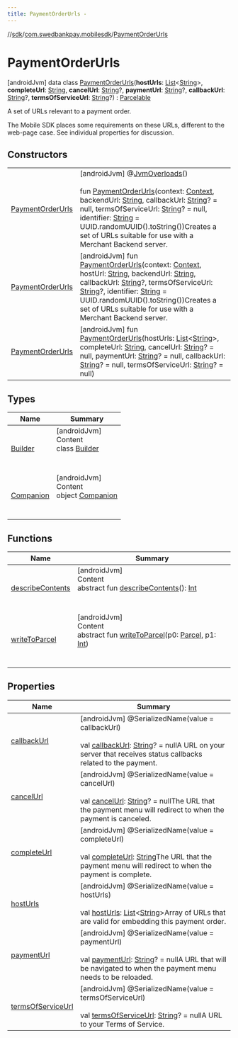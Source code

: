 ```yaml
---
title: PaymentOrderUrls -
---
```

//[sdk](../../../index)/[com.swedbankpay.mobilesdk](../index)/[PaymentOrderUrls](index)



# PaymentOrderUrls  
 [androidJvm] data class [PaymentOrderUrls](index)(**hostUrls**: [List](https://kotlinlang.org/api/latest/jvm/stdlib/kotlin.collections/-list/index.html)<[String](https://kotlinlang.org/api/latest/jvm/stdlib/kotlin/-string/index.html)>, **completeUrl**: [String](https://kotlinlang.org/api/latest/jvm/stdlib/kotlin/-string/index.html), **cancelUrl**: [String](https://kotlinlang.org/api/latest/jvm/stdlib/kotlin/-string/index.html)?, **paymentUrl**: [String](https://kotlinlang.org/api/latest/jvm/stdlib/kotlin/-string/index.html)?, **callbackUrl**: [String](https://kotlinlang.org/api/latest/jvm/stdlib/kotlin/-string/index.html)?, **termsOfServiceUrl**: [String](https://kotlinlang.org/api/latest/jvm/stdlib/kotlin/-string/index.html)?) : [Parcelable](https://developer.android.com/reference/kotlin/android/os/Parcelable.html)

A set of URLs relevant to a payment order.



The Mobile SDK places some requirements on these URLs,  different to the web-page case. See individual properties for discussion.

   


## Constructors  
  
| | |
|---|---|
| <a name="com.swedbankpay.mobilesdk/PaymentOrderUrls/PaymentOrderUrls/#android.content.Context#kotlin.String#kotlin.String?#kotlin.String?#kotlin.String/PointingToDeclaration/"></a>[PaymentOrderUrls](-payment-order-urls)| <a name="com.swedbankpay.mobilesdk/PaymentOrderUrls/PaymentOrderUrls/#android.content.Context#kotlin.String#kotlin.String?#kotlin.String?#kotlin.String/PointingToDeclaration/"></a> [androidJvm] @[JvmOverloads](https://kotlinlang.org/api/latest/jvm/stdlib/kotlin.jvm/-jvm-overloads/index.html)()  <br>  <br>fun [PaymentOrderUrls](-payment-order-urls)(context: [Context](https://developer.android.com/reference/kotlin/android/content/Context.html), backendUrl: [String](https://kotlinlang.org/api/latest/jvm/stdlib/kotlin/-string/index.html), callbackUrl: [String](https://kotlinlang.org/api/latest/jvm/stdlib/kotlin/-string/index.html)? = null, termsOfServiceUrl: [String](https://kotlinlang.org/api/latest/jvm/stdlib/kotlin/-string/index.html)? = null, identifier: [String](https://kotlinlang.org/api/latest/jvm/stdlib/kotlin/-string/index.html) = UUID.randomUUID().toString())Creates a set of URLs suitable for use with a Merchant Backend server.   <br>|
| <a name="com.swedbankpay.mobilesdk/PaymentOrderUrls/PaymentOrderUrls/#android.content.Context#kotlin.String#kotlin.String#kotlin.String?#kotlin.String?#kotlin.String/PointingToDeclaration/"></a>[PaymentOrderUrls](-payment-order-urls)| <a name="com.swedbankpay.mobilesdk/PaymentOrderUrls/PaymentOrderUrls/#android.content.Context#kotlin.String#kotlin.String#kotlin.String?#kotlin.String?#kotlin.String/PointingToDeclaration/"></a> [androidJvm] fun [PaymentOrderUrls](-payment-order-urls)(context: [Context](https://developer.android.com/reference/kotlin/android/content/Context.html), hostUrl: [String](https://kotlinlang.org/api/latest/jvm/stdlib/kotlin/-string/index.html), backendUrl: [String](https://kotlinlang.org/api/latest/jvm/stdlib/kotlin/-string/index.html), callbackUrl: [String](https://kotlinlang.org/api/latest/jvm/stdlib/kotlin/-string/index.html)?, termsOfServiceUrl: [String](https://kotlinlang.org/api/latest/jvm/stdlib/kotlin/-string/index.html)?, identifier: [String](https://kotlinlang.org/api/latest/jvm/stdlib/kotlin/-string/index.html) = UUID.randomUUID().toString())Creates a set of URLs suitable for use with a Merchant Backend server.   <br>|
| <a name="com.swedbankpay.mobilesdk/PaymentOrderUrls/PaymentOrderUrls/#kotlin.collections.List[kotlin.String]#kotlin.String#kotlin.String?#kotlin.String?#kotlin.String?#kotlin.String?/PointingToDeclaration/"></a>[PaymentOrderUrls](-payment-order-urls)| <a name="com.swedbankpay.mobilesdk/PaymentOrderUrls/PaymentOrderUrls/#kotlin.collections.List[kotlin.String]#kotlin.String#kotlin.String?#kotlin.String?#kotlin.String?#kotlin.String?/PointingToDeclaration/"></a> [androidJvm] fun [PaymentOrderUrls](-payment-order-urls)(hostUrls: [List](https://kotlinlang.org/api/latest/jvm/stdlib/kotlin.collections/-list/index.html)<[String](https://kotlinlang.org/api/latest/jvm/stdlib/kotlin/-string/index.html)>, completeUrl: [String](https://kotlinlang.org/api/latest/jvm/stdlib/kotlin/-string/index.html), cancelUrl: [String](https://kotlinlang.org/api/latest/jvm/stdlib/kotlin/-string/index.html)? = null, paymentUrl: [String](https://kotlinlang.org/api/latest/jvm/stdlib/kotlin/-string/index.html)? = null, callbackUrl: [String](https://kotlinlang.org/api/latest/jvm/stdlib/kotlin/-string/index.html)? = null, termsOfServiceUrl: [String](https://kotlinlang.org/api/latest/jvm/stdlib/kotlin/-string/index.html)? = null)   <br>|


## Types  
  
|  Name |  Summary | 
|---|---|
| <a name="com.swedbankpay.mobilesdk/PaymentOrderUrls.Builder///PointingToDeclaration/"></a>[Builder](-builder/index)| <a name="com.swedbankpay.mobilesdk/PaymentOrderUrls.Builder///PointingToDeclaration/"></a>[androidJvm]  <br>Content  <br>class [Builder](-builder/index)  <br><br><br>|
| <a name="com.swedbankpay.mobilesdk/PaymentOrderUrls.Companion///PointingToDeclaration/"></a>[Companion](-companion/index)| <a name="com.swedbankpay.mobilesdk/PaymentOrderUrls.Companion///PointingToDeclaration/"></a>[androidJvm]  <br>Content  <br>object [Companion](-companion/index)  <br><br><br>|


## Functions  
  
|  Name |  Summary | 
|---|---|
| <a name="android.os/Parcelable/describeContents/#/PointingToDeclaration/"></a>[describeContents](../../com.swedbankpay.mobilesdk.merchantbackend/-merchant-backend-problem/-server/-unknown/index.md#-1578325224%2FFunctions%2F-1404661416)| <a name="android.os/Parcelable/describeContents/#/PointingToDeclaration/"></a>[androidJvm]  <br>Content  <br>abstract fun [describeContents](../../com.swedbankpay.mobilesdk.merchantbackend/-merchant-backend-problem/-server/-unknown/index.md#-1578325224%2FFunctions%2F-1404661416)(): [Int](https://kotlinlang.org/api/latest/jvm/stdlib/kotlin/-int/index.html)  <br><br><br>|
| <a name="android.os/Parcelable/writeToParcel/#android.os.Parcel#kotlin.Int/PointingToDeclaration/"></a>[writeToParcel](../-view-payment-order-info/index.md#-1754457655%2FFunctions%2F-1404661416)| <a name="android.os/Parcelable/writeToParcel/#android.os.Parcel#kotlin.Int/PointingToDeclaration/"></a>[androidJvm]  <br>Content  <br>abstract fun [writeToParcel](../-view-payment-order-info/index.md#-1754457655%2FFunctions%2F-1404661416)(p0: [Parcel](https://developer.android.com/reference/kotlin/android/os/Parcel.html), p1: [Int](https://kotlinlang.org/api/latest/jvm/stdlib/kotlin/-int/index.html))  <br><br><br>|


## Properties  
  
|  Name |  Summary | 
|---|---|
| <a name="com.swedbankpay.mobilesdk/PaymentOrderUrls/callbackUrl/#/PointingToDeclaration/"></a>[callbackUrl](callback-url)| <a name="com.swedbankpay.mobilesdk/PaymentOrderUrls/callbackUrl/#/PointingToDeclaration/"></a> [androidJvm] @SerializedName(value = callbackUrl)  <br>  <br>val [callbackUrl](callback-url): [String](https://kotlinlang.org/api/latest/jvm/stdlib/kotlin/-string/index.html)? = nullA URL on your server that receives status callbacks related to the payment.   <br>|
| <a name="com.swedbankpay.mobilesdk/PaymentOrderUrls/cancelUrl/#/PointingToDeclaration/"></a>[cancelUrl](cancel-url)| <a name="com.swedbankpay.mobilesdk/PaymentOrderUrls/cancelUrl/#/PointingToDeclaration/"></a> [androidJvm] @SerializedName(value = cancelUrl)  <br>  <br>val [cancelUrl](cancel-url): [String](https://kotlinlang.org/api/latest/jvm/stdlib/kotlin/-string/index.html)? = nullThe URL that the payment menu will redirect to when the payment is canceled.   <br>|
| <a name="com.swedbankpay.mobilesdk/PaymentOrderUrls/completeUrl/#/PointingToDeclaration/"></a>[completeUrl](complete-url)| <a name="com.swedbankpay.mobilesdk/PaymentOrderUrls/completeUrl/#/PointingToDeclaration/"></a> [androidJvm] @SerializedName(value = completeUrl)  <br>  <br>val [completeUrl](complete-url): [String](https://kotlinlang.org/api/latest/jvm/stdlib/kotlin/-string/index.html)The URL that the payment menu will redirect to when the payment is complete.   <br>|
| <a name="com.swedbankpay.mobilesdk/PaymentOrderUrls/hostUrls/#/PointingToDeclaration/"></a>[hostUrls](host-urls)| <a name="com.swedbankpay.mobilesdk/PaymentOrderUrls/hostUrls/#/PointingToDeclaration/"></a> [androidJvm] @SerializedName(value = hostUrls)  <br>  <br>val [hostUrls](host-urls): [List](https://kotlinlang.org/api/latest/jvm/stdlib/kotlin.collections/-list/index.html)<[String](https://kotlinlang.org/api/latest/jvm/stdlib/kotlin/-string/index.html)>Array of URLs that are valid for embedding this payment order.   <br>|
| <a name="com.swedbankpay.mobilesdk/PaymentOrderUrls/paymentUrl/#/PointingToDeclaration/"></a>[paymentUrl](payment-url)| <a name="com.swedbankpay.mobilesdk/PaymentOrderUrls/paymentUrl/#/PointingToDeclaration/"></a> [androidJvm] @SerializedName(value = paymentUrl)  <br>  <br>val [paymentUrl](payment-url): [String](https://kotlinlang.org/api/latest/jvm/stdlib/kotlin/-string/index.html)? = nullA URL that will be navigated to when the payment menu needs to be reloaded.   <br>|
| <a name="com.swedbankpay.mobilesdk/PaymentOrderUrls/termsOfServiceUrl/#/PointingToDeclaration/"></a>[termsOfServiceUrl](terms-of-service-url)| <a name="com.swedbankpay.mobilesdk/PaymentOrderUrls/termsOfServiceUrl/#/PointingToDeclaration/"></a> [androidJvm] @SerializedName(value = termsOfServiceUrl)  <br>  <br>val [termsOfServiceUrl](terms-of-service-url): [String](https://kotlinlang.org/api/latest/jvm/stdlib/kotlin/-string/index.html)? = nullA URL to your Terms of Service.   <br>|

